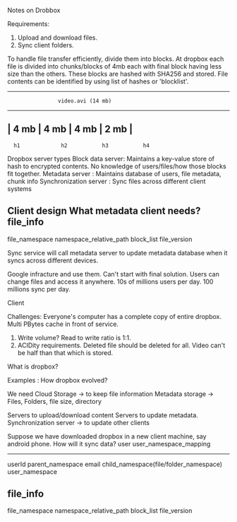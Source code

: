 Notes on Drobbox

Requirements:
1) Upload and download files.
2) Sync client folders.

To handle file transfer efficiently, divide them into blocks. 
At dropbox each file is divided into chunks/blocks of 4mb each with final block having less size than the others. These blocks are hashed with SHA256 and stored. File contents can be identified by using list of hashes or 'blocklist'.

------------------------------------------------------
                    video.avi (14 mb)
------------------------------------------------------
|     4 mb    |     4 mb    |     4 mb    |   2 mb   |
------------------------------------------------------
      h1             h2           h3           h4

Dropbox server types
Block data server: Maintains a key-value store of hash to encrypted contents. No knowledge of users/files/how those blocks fit together.
Metadata server : Maintains database of users, file metadata, chunk info
Synchronization server : Sync files across different client systems

Client design
What metadata client needs?
file_info
----------
file_namespace
namespace_relative_path
block_list
file_version

Sync service will call metadata server to update metadata database when it syncs across different devices.

Google infracture and use them.
Can't start with final solution.
Users can change files and access it anywhere.
10s of millions users per day.
100 millions sync per day.

Client

Challenges:
Everyone's computer has a complete copy of entire dropbox. Multi PBytes cache in front of service.
1) Write volume?
Read to write ratio is 1:1.
2) ACIDity requirements.
 Deleted file should be deleted for all.
 Video can't be half than that which is stored.

What is dropbox?

Examples : How dropbox evolved?

We need Cloud Storage -> to keep file information
Metadata storage -> Files, Folders, file size, directory

Servers to upload/download content
Servers to update metadata.
Synchronization server -> to update other clients

Suppose we have downloaded dropbox in a new client machine, say android phone. How will it sync data?
user                user_namespace_mapping
----                --------                         
userId               parent_namespace
email                child_namespace(file/folder_namespace)
user_namespace

file_info
----------
file_namespace
namespace_relative_path
block_list
file_version

